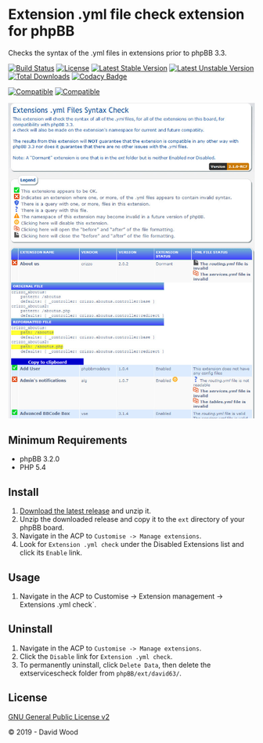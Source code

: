 # Extension .yml file check extension for phpBB

Checks the syntax of the .yml files in extensions prior to phpBB 3.3.

[![Build Status](https://travis-ci.com/david63/extservicescheck.svg?branch=master)](https://travis-ci.com/david63/extservicescheck)
[![License](https://poser.pugx.org/david63/extservicescheck/license)](https://packagist.org/packages/david63/extservicescheck)
[![Latest Stable Version](https://poser.pugx.org/david63/extservicescheck/v/stable)](https://packagist.org/packages/david63/extservicescheck)
[![Latest Unstable Version](https://poser.pugx.org/david63/extservicescheck/v/unstable)](https://packagist.org/packages/david63/extservicescheck)
[![Total Downloads](https://poser.pugx.org/david63/extservicescheck/downloads)](https://packagist.org/packages/david63/extservicescheck)
[![Codacy Badge](https://api.codacy.com/project/badge/Grade/75aea1a674124837815c339c79937c62)](https://www.codacy.com/manual/david63/extservicescheck?utm_source=github.com&amp;utm_medium=referral&amp;utm_content=david63/extservicescheck&amp;utm_campaign=Badge_Grade)

 [![Compatible](https://img.shields.io/badge/compatible-phpBB:3.2.x-blue.svg)](https://shields.io/)
 [![Compatible](https://img.shields.io/badge/compatible-phpBB:3.3.x-blue.svg)](https://shields.io/)

![Screenshot](extservicescheck.jpg)

## Minimum Requirements
* phpBB 3.2.0
* PHP 5.4

## Install
1. [Download the latest release](https://github.com/david63/extservicescheck/archive/3.2.zip) and unzip it.
2. Unzip the downloaded release and copy it to the `ext` directory of your phpBB board.
3. Navigate in the ACP to `Customise -> Manage extensions`.
4. Look for `Extension .yml check` under the Disabled Extensions list and click its `Enable` link.

## Usage
1. Navigate in the ACP to Customise -> Extension management -> Extensions .yml check`.

## Uninstall
1. Navigate in the ACP to `Customise -> Manage extensions`.
2. Click the `Disable` link for `Extension .yml check`.
3. To permanently uninstall, click `Delete Data`, then delete the extservicescheck folder from `phpBB/ext/david63/`.

## License
[GNU General Public License v2](http://opensource.org/licenses/GPL-2.0)

© 2019 - David Wood